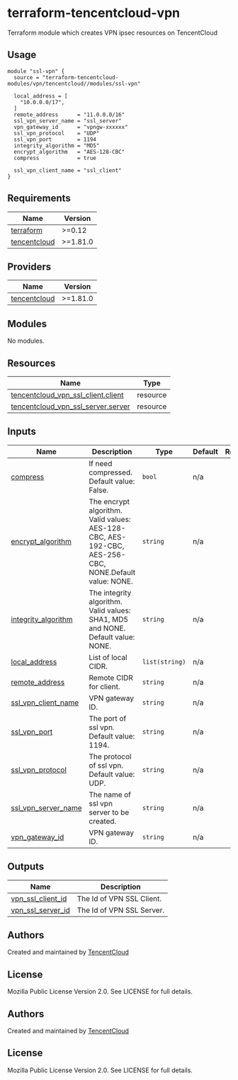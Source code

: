 # terraform-tencentcloud-vpn
Terraform module which creates VPN ipsec resources on TencentCloud

## Usage

```hcl
module "ssl-vpn" {
  source = "terraform-tencentcloud-modules/vpn/tencentcloud//modules/ssl-vpn"

  local_address = [
    "10.0.0.0/17",
  ]
  remote_address      = "11.0.0.0/16"
  ssl_vpn_server_name = "ssl_server"
  vpn_gateway_id      = "vpngw-xxxxxx"
  ssl_vpn_protocol    = "UDP"
  ssl_vpn_port        = 1194
  integrity_algorithm = "MD5"
  encrypt_algorithm   = "AES-128-CBC"
  compress            = true

  ssl_vpn_client_name = "ssl_client"
}
```
<!-- BEGIN_TF_DOCS -->
## Requirements

| Name | Version |
|------|---------|
| <a name="requirement_terraform"></a> [terraform](#requirement\_terraform) | >=0.12 |
| <a name="requirement_tencentcloud"></a> [tencentcloud](#requirement\_tencentcloud) | >=1.81.0 |

## Providers

| Name | Version |
|------|---------|
| <a name="provider_tencentcloud"></a> [tencentcloud](#provider\_tencentcloud) | >=1.81.0 |

## Modules

No modules.

## Resources

| Name | Type |
|------|------|
| [tencentcloud_vpn_ssl_client.client](https://registry.terraform.io/providers/tencentcloudstack/tencentcloud/latest/docs/resources/vpn_ssl_client) | resource |
| [tencentcloud_vpn_ssl_server.server](https://registry.terraform.io/providers/tencentcloudstack/tencentcloud/latest/docs/resources/vpn_ssl_server) | resource |

## Inputs

| Name | Description | Type | Default | Required |
|------|-------------|------|---------|:--------:|
| <a name="input_compress"></a> [compress](#input\_compress) | If need compressed. Default value: False. | `bool` | n/a | yes |
| <a name="input_encrypt_algorithm"></a> [encrypt\_algorithm](#input\_encrypt\_algorithm) | The encrypt algorithm. Valid values: AES-128-CBC, AES-192-CBC, AES-256-CBC, NONE.Default value: NONE. | `string` | n/a | yes |
| <a name="input_integrity_algorithm"></a> [integrity\_algorithm](#input\_integrity\_algorithm) | The integrity algorithm. Valid values: SHA1, MD5 and NONE. Default value: NONE. | `string` | n/a | yes |
| <a name="input_local_address"></a> [local\_address](#input\_local\_address) | List of local CIDR. | `list(string)` | n/a | yes |
| <a name="input_remote_address"></a> [remote\_address](#input\_remote\_address) | Remote CIDR for client. | `string` | n/a | yes |
| <a name="input_ssl_vpn_client_name"></a> [ssl\_vpn\_client\_name](#input\_ssl\_vpn\_client\_name) | VPN gateway ID. | `string` | n/a | yes |
| <a name="input_ssl_vpn_port"></a> [ssl\_vpn\_port](#input\_ssl\_vpn\_port) | The port of ssl vpn. Default value: 1194. | `string` | n/a | yes |
| <a name="input_ssl_vpn_protocol"></a> [ssl\_vpn\_protocol](#input\_ssl\_vpn\_protocol) | The protocol of ssl vpn. Default value: UDP. | `string` | n/a | yes |
| <a name="input_ssl_vpn_server_name"></a> [ssl\_vpn\_server\_name](#input\_ssl\_vpn\_server\_name) | The name of ssl vpn server to be created. | `string` | n/a | yes |
| <a name="input_vpn_gateway_id"></a> [vpn\_gateway\_id](#input\_vpn\_gateway\_id) | VPN gateway ID. | `string` | n/a | yes |

## Outputs

| Name | Description |
|------|-------------|
| <a name="output_vpn_ssl_client_id"></a> [vpn\_ssl\_client\_id](#output\_vpn\_ssl\_client\_id) | The Id of VPN SSL Client. |
| <a name="output_vpn_ssl_server_id"></a> [vpn\_ssl\_server\_id](#output\_vpn\_ssl\_server\_id) | The Id of VPN SSL Server. |
<!-- END_TF_DOCS -->

## Authors

Created and maintained by [TencentCloud](https://github.com/terraform-providers/terraform-provider-tencentcloud)

## License

Mozilla Public License Version 2.0.
See LICENSE for full details.

## Authors

Created and maintained by [TencentCloud](https://github.com/terraform-providers/terraform-provider-tencentcloud)

## License

Mozilla Public License Version 2.0.
See LICENSE for full details.
